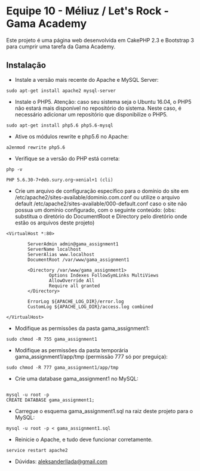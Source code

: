 # Equipe 10 - Méliuz / Let's Rock - Gama Academy

Este projeto é uma página web desenvolvida em CakePHP 2.3 e Bootstrap 3 para cumprir uma tarefa da Gama Academy.

## Instalação

* Instale a versão mais recente do Apache e MySQL Server:

```
sudo apt-get install apache2 mysql-server

```

* Instale o PHP5. Atenção: caso seu sistema seja o Ubuntu 16.04, o PHP5 não estará mais disponível no repositório do sistema. Neste caso, é necessário adicionar um repositório que disponibilize o PHP5.

```
sudo apt-get install php5.6 php5.6-mysql

```

* Ative os módulos rewrite e php5.6 no Apache:

```
a2enmod rewrite php5.6

```

* Verifique se a versão do PHP está correta:

```
php -v

PHP 5.6.30-7+deb.sury.org~xenial+1 (cli) 

```

* Crie um arquivo de configuração específico para o domínio do site em /etc/apache2/sites-available/dominio.com.conf ou utilize o arquivo default /etc/apache2/sites-available/000-default.conf caso o site não possua um domínio configurado, com o seguinte conteúdo: (obs: substitua o diretório do DocumentRoot e Directory pelo diretório onde estão os arquivos deste projeto)

```
<VirtualHost *:80>

        ServerAdmin admin@gama_assignment1
        ServerName localhost
        ServerAlias www.localhost
        DocumentRoot /var/www/gama_assignment1

        <Directory /var/www/gama_assignment1>
                Options Indexes FollowSymLinks MultiViews
                AllowOverride All
                Require all granted
        </Directory>

        ErrorLog ${APACHE_LOG_DIR}/error.log
        CustomLog ${APACHE_LOG_DIR}/access.log combined

</VirtualHost>

```

* Modifique as permissões da pasta gama_assignment1:

```
sudo chmod -R 755 gama_assignment1

```

* Modifique as permissões da pasta temporária gama_assignment1/app/tmp (permissão 777 só por preguiça):

```
sudo chmod -R 777 gama_assignment1/app/tmp

```

* Crie uma database gama_assignment1 no MySQL:

```

mysql -u root -p
CREATE DATABASE gama_assignment1;

```

* Carregue o esquema gama_assignment1.sql na raiz deste projeto para o MySQL:

```
mysql -u root -p < gama_assignment1.sql

```

* Reinicie o Apache, e tudo deve funcionar corretamente.

```
service restart apache2

```
* Dúvidas: aleksanderllada@gmail.com
